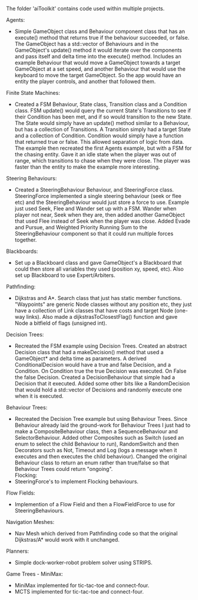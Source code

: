 The folder 'aiToolkit' contains code used within multiple projects.

Agents: 
- Simple GameObject class and Behaviour component class that has an execute() method that returns true if the behaviour succeeded, or false. The GameObject has a std::vector of Behaviours and in the GameObject's update() method it would iterate over the components and pass itself and delta time into the execute() method. Includes an example Behaviour that would move a GameObject towards a target GameObject at a set speed, and another Behaviour that would use the keyboard to move the target GameObject. So the app would have an entity the player controls, and another that followed them.
  
Finite State Machines:
- Created a FSM Behaviour, State class, Transition class and a Condition class. FSM update() would query the current State's Transitions to see if their Condition has been met, and if so would transition to the new State. The State would simply have an update() method similar to a Behaviour, but has a collection of Transitions. A Transition simply had a target State and a collection of Condition. Condition would simply have a function that returned true or false. This allowed separation of logic from data. The example then recreated the first Agents example, but with a FSM for the chasing entity. Gave it an idle state when the player was out of range, which transitions to chase when they were close. The player was faster than the entity to make the example more interesting.
  
Steering Behaviours:
- Created a SteeringBehaviour Behaviour, and SteeringForce class. SteeringForce implemented a single steering behaviour (seek or flee etc) and the SteeringBehaviour would just store a force to use. Example just used Seek, Flee and Wander set up with a FSM. Wander when player not near, Seek when they are, then added another GameObject that used Flee instead of Seek when the player was close. Added Evade and Pursue, and Weighted Priority Running Sum to the SteeringBehaviour component so that it could run multiple forces together.
  
Blackboards:
- Set up a Blackboard class and gave GameObject's a Blackboard that could then store all variables they used (position xy, speed, etc). Also set up Blackboard to use Expert/Arbiters.

Pathfinding:
- Dijkstras and A*. Search class that just has static member functions. "Waypoints" are generic Node classes without any position etc, they just have a collection of Link classes that have costs and target Node (one-way links). Also made a dijkstrasToClosestFlag() function and gave Node a bitfield of flags (unsigned int).

Decision Trees:
- Recreated the FSM example using Decision Trees. Created an abstract Decision class that had a makeDecision() method that used a GameObject* and delta time as parameters. A derived ConditionalDecision would have a true and false Decision, and a Condition. On Condition true the true Decision was executed. On False the false Decision. Created a DecisionBehaviour that simple had a Decision that it executed. Added some other bits like a RandomDecision that would hold a std::vector of Decisions and randomly execute one when it is executed.
  
Behaviour Trees:
- Recreated the Decision Tree example but using Behaviour Trees. Since Behaviour already laid the ground-work for Behaviour Trees I just had to make a CompositeBehaviour class, then a SequenceBehaviour and SelectorBehaviour. Added other Composites such as Switch (used an enum to select the child Behaviour to run), RandomSwitch and then Decorators such as Not, Timeout and Log (logs a message when it executes and then executes the child behaviour). Changed the original Behaviour class to return an enum rather than true/false so that Behaviour Trees could return "ongoing".   
Flocking:
- SteeringForce's to implement Flocking behaviours.
  
Flow Fields:
- Implemention of a Flow Field and then a FlowFieldForce to use for SteeringBehaviours.
  
Navigation Meshes:
- Nav Mesh which derived from Pathfinding code so that the original Dijkstras/A* would work with it unchanged.
  
Planners:
- Simple dock-worker-robot problem solver using STRIPS.
  
Game Trees - MiniMax:
- MiniMax implemented for tic-tac-toe and connect-four.
- MCTS implemented for tic-tac-toe and connect-four.